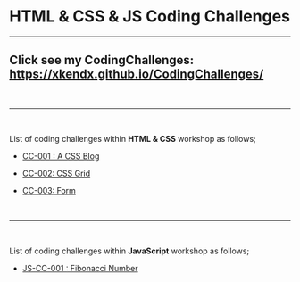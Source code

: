 # HTML & CSS & JS Coding Challenges
<hr>

## Click see my CodingChallenges: https://xkendx.github.io/CodingChallenges/
<br><hr><br>

List of coding challenges within <strong>HTML & CSS</strong> workshop as follows;

- [CC-001 : A CSS Blog](./HTML-CSS/cc-001/index.html)

- [CC-002: CSS Grid](./HTML-CSS/cc-002/index.html)

- [CC-003: Form](./HTML-CSS/cc-003/index.html)




<br><hr><br>

List of coding challenges within <strong>JavaScript</strong> workshop as follows;

- [JS-CC-001 : Fibonacci Number](./JavaScript/cc-004/index.html)
